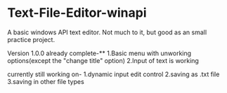 # Text-File-Editor-winapi
A basic windows API text editor. Not much to it, but good as an small practice project.

Version 1.0.0 
already complete-**
  1.Basic menu with unworking options(except the "change title" option)
  2.Input of text is working
 
currently still working on-
  1.dynamic input edit control
  2.saving as .txt file
  3.saving in other file types
